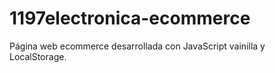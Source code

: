 # 1197electronica-ecommerce
Página web ecommerce desarrollada con JavaScript vainilla y LocalStorage. 
